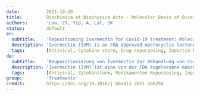 ```yaml
---
date:          2021-10-20
title:         Biochimica et Biophysica Acta - Molecular Basis of Disease
authors:       'Low, ZY, Yip, A, Lal, SK'
status:        default
en:
  subtitle:    'Repositioning Ivermectin for Covid-19 treatment: Molecular mechanisms of action against SARS-CoV-2 replication'
  description: 'Ivermectin (IVM) is an FDA approved macrocyclic lactone compound traditionally used to treat parasitic infestations and has shown to have antiviral potential from previous in-vitro studies. Currently, IVM is commercially available as a veterinary drug but have also been applied in humans to treat onchocerciasis (river blindness - a parasitic worm infection) and strongyloidiasis (a roundworm/nematode infection). In light of the recent pandemic, the repurposing of IVM to combat SARS-CoV-2 has acquired significant attention. Recently, IVM has been proven effective in numerous in-silico and molecular biology experiments against the infection in mammalian cells and human cohort studies. One promising study had reported a marked reduction of 93% of released virion and 99.98% unreleased virion levels upon administration of IVM to Vero-hSLAM cells. IVM’s mode of action centres around the inhibition of the cytoplasmic-nuclear shuttling of viral proteins by disrupting the Importin heterodimer complex (IMPα/β1) and downregulating STAT3, thereby effectively reducing the cytokine storm. Furthermore, the ability of IVM to block the active sites of viral 3CLpro and S protein, disrupts important machinery such as viral replication and attachment. This review compiles all the molecular evidence to date, in review of the antiviral characteristics exhibited by IVM. Thereafter, we discuss IVM’s mechanism and highlight the clinical advantages that could potentially contribute towards disabling the viral replication of SARS-CoV-2. In summary, the collective review of recent efforts suggests that IVM has a prophylactic effect and would be a strong candidate for clinical trials to treat SARS-CoV-2.'
  tags:        [Antiviral, Cytokine storm, Drug repurposing, Importin heterodimer complex, Inhibition, STAT3, Streptomyces avermitilis, Treatment, Viral 3CLpro]
de:
  subtitle:    'Neupositionierung von Ivermectin zur Behandlung von Covid-19: Molekulare Wirkmechanismen gegen die Replikation von SARS-CoV-2'
  description: 'Ivermectin (IVM) ist eine von der FDA zugelassene makrozyklische Laktonverbindung, die traditionell zur Behandlung von Parasitenbefall eingesetzt wird und in früheren In-vitro-Studien ein antivirales Potenzial gezeigt hat. Derzeit ist IVM im Handel als Tierarzneimittel erhältlich, wurde aber auch beim Menschen zur Behandlung von Onchozerkose (Flussblindheit - eine parasitäre Wurminfektion) und Strongyloidiasis (eine Spulwurm-/Nematodeninfektion) eingesetzt. In Anbetracht der jüngsten Pandemie hat die Wiederverwendung von IVM zur Bekämpfung von SARS-CoV-2 große Aufmerksamkeit erregt. In jüngster Zeit hat sich das IVM in zahlreichen In-silico- und molekularbiologischen Experimenten gegen die Infektion in Säugetierzellen und in Kohortenstudien am Menschen als wirksam erwiesen. In einer vielversprechenden Studie wurde eine deutliche Reduzierung der freigesetzten Virionen um 93 % und der nicht freigesetzten Virionen um 99,98 % nach Verabreichung von IVM an Vero-hSLAM-Zellen festgestellt. Die Wirkungsweise von IVM beruht auf der Hemmung des zytoplasmatisch-nuklearen Shuttlings von viralen Proteinen durch Unterbrechung des Importin-Heterodimerkomplexes (IMPα/β1) und der Herunterregulierung von STAT3, wodurch der Zytokinsturm wirksam reduziert wird. Darüber hinaus werden durch die Fähigkeit von IVM, die aktiven Stellen des viralen 3CLpro- und S-Proteins zu blockieren, wichtige Mechanismen wie die virale Replikation und Anheftung gestört. In dieser Übersicht werden alle bisherigen molekularen Belege für die antiviralen Eigenschaften von IVM zusammengestellt. Anschließend wird der Mechanismus von IVM erörtert und die klinischen Vorteile hervorgehoben, die möglicherweise dazu beitragen könnten, die virale Replikation von SARS-CoV-2 zu unterbinden. Zusammenfassend lässt sich sagen, dass die kollektive Überprüfung der jüngsten Bemühungen darauf hindeutet, dass IVM eine prophylaktische Wirkung hat und ein starker Kandidat für klinische Versuche zur Behandlung von SARS-CoV-2 wäre.' 
  tags:        [Antiviral, Zytokinsturm, Medikamenten-Repurposing, Importin-Heterodimerkomplex, Inhibition, STAT3, Streptomyces avermitilis, Behandlung, Viral 3CLpro]
group:         'Treatments'
credit:        https://doi.org/10.1016/j.bbadis.2021.166294
---
```

